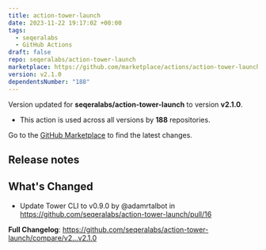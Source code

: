 ```yaml
---
title: action-tower-launch
date: 2023-11-22 19:17:02 +00:00
tags:
  - seqeralabs
  - GitHub Actions
draft: false
repo: seqeralabs/action-tower-launch
marketplace: https://github.com/marketplace/actions/action-tower-launch
version: v2.1.0
dependentsNumber: "188"
---
```



Version updated for **seqeralabs/action-tower-launch** to version **v2.1.0**.
- This action is used across all versions by **188** repositories.

Go to the [GitHub Marketplace](https://github.com/marketplace/actions/action-tower-launch) to find the latest changes.

## Release notes

## What's Changed
* Update Tower CLI to v0.9.0 by @adamrtalbot in https://github.com/seqeralabs/action-tower-launch/pull/16


**Full Changelog**: https://github.com/seqeralabs/action-tower-launch/compare/v2...v2.1.0
